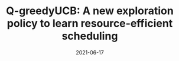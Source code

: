 ---
title: "Q-greedyUCB: A new exploration policy to learn resource-efficient scheduling"
collection: publications
permalink: /publication/2021-06-17-paper-title-number-2
date: 2021-06-17
venue: 'China Communications'
link: 'https://ieeexplore.ieee.org/abstract/document/9459561'
citation: 'Yu Zhao, Joohyun Lee, Wei Chen. &quot;Q-greedyUCB: A new exploration policy to learn resource-efficient scheduling.&quot; <i>China Communications</i>. vol. 18, no. 6, pp. 12–23, 2021.'
---